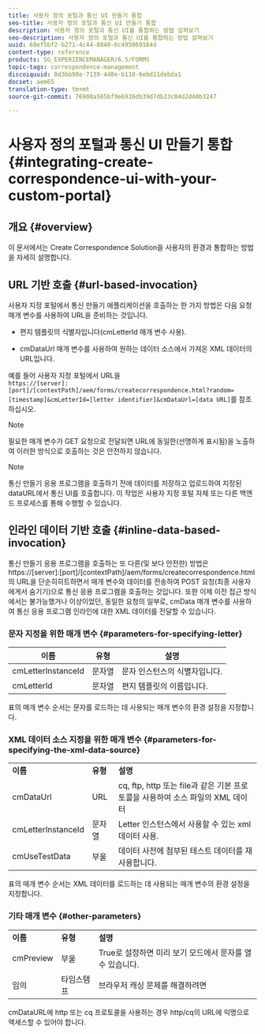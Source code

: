 ```yaml
---
title: 사용자 정의 포털과 통신 UI 만들기 통합
seo-title: 사용자 정의 포털과 통신 UI 만들기 통합
description: 사용자 정의 포털과 통신 UI를 통합하는 방법 살펴보기
seo-description: 사용자 정의 포털과 통신 UI를 통합하는 방법 살펴보기
uuid: 68ef5bf2-b271-4c44-8840-6c495069164d
content-type: reference
products: SG_EXPERIENCEMANAGER/6.5/FORMS
topic-tags: correspondence-management
discoiquuid: 0d3bb98e-7139-4d8e-b110-6ebd11debda1
docset: aem65
translation-type: tm+mt
source-git-commit: 76908a565bf9e6916db39d7db23c04d2d40b3247

---
```



# 사용자 정의 포털과 통신 UI 만들기 통합{#integrating-create-correspondence-ui-with-your-custom-portal}

## 개요 {#overview}

이 문서에서는 Create Correspondence Solution을 사용자의 환경과 통합하는 방법을 자세히 설명합니다.

## URL 기반 호출 {#url-based-invocation}

사용자 지정 포털에서 통신 만들기 애플리케이션을 호출하는 한 가지 방법은 다음 요청 매개 변수를 사용하여 URL을 준비하는 것입니다.

* 편지 템플릿의 식별자입니다(cmLetterId 매개 변수 사용).

* cmDataUrl 매개 변수를 사용하여 원하는 데이터 소스에서 가져온 XML 데이터의 URL입니다.

예를 들어 사용자 지정 포털에서 URL을\
`https://[server]:[port]/[contextPath]/aem/forms/createcorrespondence.html?random=[timestamp]&cmLetterId=[letter identifier]&cmDataUrl=[data URL]`를 참조하십시오.

>[!NOTE]
>
>필요한 매개 변수가 GET 요청으로 전달되면 URL에 동일한(선명하게 표시됨)을 노출하여 이러한 방식으로 호출하는 것은 안전하지 않습니다.

>[!NOTE]
>
>통신 만들기 응용 프로그램을 호출하기 전에 데이터를 저장하고 업로드하여 지정된 dataURL에서 통신 UI를 호출합니다. 이 작업은 사용자 지정 포털 자체 또는 다른 백엔드 프로세스를 통해 수행할 수 있습니다.

## 인라인 데이터 기반 호출 {#inline-data-based-invocation}

통신 만들기 응용 프로그램을 호출하는 또 다른(및 보다 안전한) 방법은 https://[server]:[port]/[contextPath]/aem/forms/createcorrespondence.html의 URL을 단순히히트하면서 매개 변수와 데이터를 전송하여 POST 요청(최종 사용자에게서 숨기기)으로 통신 응용 프로그램을 호출하는 것입니다. 또한 이제 이전 접근 방식에서는 불가능했거나 이상이었던, 동일한 요청의 일부로, cmData 매개 변수를 사용하여 통신 응용 프로그램 인라인에 대한 XML 데이터를 전달할 수 있습니다.

### 문자 지정을 위한 매개 변수 {#parameters-for-specifying-letter}

| **이름** | **유형** | **설명** |
|---|---|---|
| cmLetterInstanceId | 문자열 | 문자 인스턴스의 식별자입니다. |
| cmLetterId | 문자열 | 편지 템플릿의 이름입니다. |

표의 매개 변수 순서는 문자를 로드하는 데 사용되는 매개 변수의 환경 설정을 지정합니다.

### XML 데이터 소스 지정을 위한 매개 변수 {#parameters-for-specifying-the-xml-data-source}

<table>
 <tbody>
  <tr>
   <td><strong>이름</strong></td> 
   <td><strong>유형</strong></td> 
   <td><strong>설명</strong></td> 
  </tr>
  <tr>
   <td>cmDataUrl<br /> </td> 
   <td>URL</td> 
   <td>cq, ftp, http 또는 file과 같은 기본 프로토콜을 사용하여 소스 파일의 XML 데이터<br /> </td> 
  </tr>
  <tr>
   <td>cmLetterInstanceId</td> 
   <td>문자열</td> 
   <td>Letter 인스턴스에서 사용할 수 있는 xml 데이터 사용.</td> 
  </tr>
  <tr>
   <td>cmUseTestData</td> 
   <td>부울</td> 
   <td>데이터 사전에 첨부된 테스트 데이터를 재사용합니다.</td> 
  </tr>
 </tbody>
</table>

표의 매개 변수 순서는 XML 데이터를 로드하는 데 사용되는 매개 변수의 환경 설정을 지정합니다.

### 기타 매개 변수 {#other-parameters}

<table>
 <tbody>
  <tr>
   <td><strong>이름</strong></td> 
   <td><strong>유형</strong></td> 
   <td><strong>설명</strong></td> 
  </tr>
  <tr>
   <td>cmPreview<br /> </td> 
   <td>부울</td> 
   <td>True로 설정하면 미리 보기 모드에서 문자를 열 수 있습니다.<br /> </td> 
  </tr>
  <tr>
   <td>임의</td> 
   <td>타임스탬프</td> 
   <td>브라우저 캐싱 문제를 해결하려면</td> 
  </tr>
 </tbody>
</table>

cmDataURL에 http 또는 cq 프로토콜을 사용하는 경우 http/cq의 URL에 익명으로 액세스할 수 있어야 합니다.
